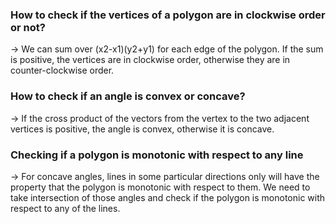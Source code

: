 ### How to check if the vertices of a polygon are in clockwise order or not?
-> We can sum over (x2-x1)(y2+y1) for each edge of the polygon. If the sum is positive, the vertices are in clockwise order, otherwise they are in counter-clockwise order.

### How to check if an angle is convex or concave?
-> If the cross product of the vectors from the vertex to the two adjacent vertices is positive, the angle is convex, otherwise it is concave.

### Checking if a polygon is monotonic with respect to any line
-> For concave angles, lines in some particular directions only will have the property that the polygon is monotonic with respect to them. We need to take intersection of those angles and check if the polygon is monotonic with respect to any of the lines.